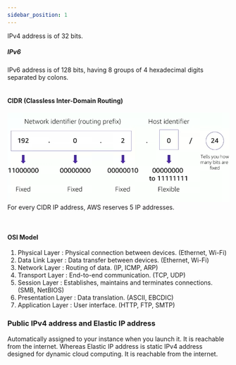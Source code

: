 ```yaml
---
sidebar_position: 1
---
```


IPv4 address is of 32 bits.<br/>

##### IPv6

IPv6 address is of 128 bits, having 8 groups of 4 hexadecimal digits separated by colons.<br/>
<br/>

#### CIDR (Classless Inter-Domain Routing)

![alt text](image.png)
For every CIDR IP address, AWS reserves 5 IP addresses.

<br/>

#### OSI Model

1. Physical Layer : Physical connection between devices. (Ethernet, Wi-Fi)
2. Data Link Layer : Data transfer between devices. (Ethernet, Wi-Fi)
3. Network Layer : Routing of data. (IP, ICMP, ARP)
4. Transport Layer : End-to-end communication. (TCP, UDP)
5. Session Layer : Establishes, maintains and terminates connections. (SMB, NetBIOS)
6. Presentation Layer : Data translation. (ASCII, EBCDIC)
7. Application Layer : User interface. (HTTP, FTP, SMTP)

### Public IPv4 address and Elastic IP address

Automatically assigned to your instance when you launch it. It is reachable from the internet.
Whereas Elastic IP address is static IPv4 address designed for dynamic cloud computing. It is reachable from the internet.
